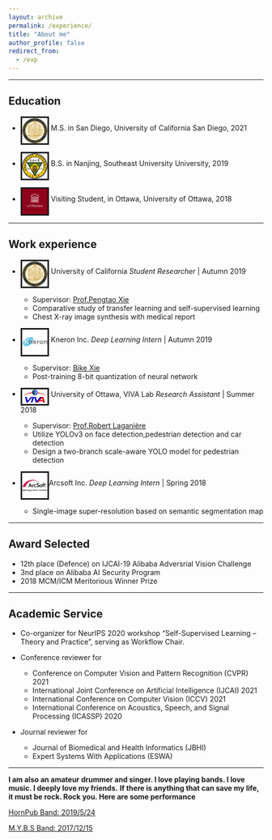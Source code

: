 ```yaml
---
layout: archive
permalink: /experience/
title: "About me"
author_profile: false
redirect_from: 
  - /exp
---
```


--------

## Education

- <img src="..\images\University_of_California,_San_Diego_seal.svg.png" alt="drawing" style="width:50px;" align="middle" border="3"/> M.S. in San Diego, University of California San Diego, 2021
  
- <img src="..\images\southeast.jpg" alt="drawing" style="width:50px;" align="middle" border="3"/> B.S. in Nanjing, Southeast University University, 2019

- <img src="..\images\ottawa.jpg" alt="drawing" style="width:50px;" align="middle" border="3"/> Visiting Student, in Ottawa, University of Ottawa, 2018

--------
## Work experience

* <img src="..\images\University_of_California,_San_Diego_seal.svg.png" alt="drawing" style="width:50px;" align="middle" border="3"/> University of California *Student Researcher* | Autumn 2019

  * Supervisor: [Prof.Pengtao Xie](http://www.cs.cmu.edu/~pengtaox/)
  * Comparative study of transfer learning and self-supervised learning
  * Chest X-ray image synthesis with medical report

* <img src="..\images\kneron.jpg" alt="drawing" style="width:50px;" align="middle" border="3"/> Kneron Inc. *Deep Learning Intern* | Autumn 2019

  * Supervisor: [Bike Xie](https://www.linkedin.com/in/bike-xie-82069b18/)
  * Post-training 8-bit quantization of neural network

* <img src="..\images\viva.png" alt="drawing" style="width:50px;" align="middle" border="3"/> University of Ottawa, VIVA Lab *Research Assistant* | Summer 2018
  * Supervisor: [Prof.Robert Laganière](http://www.site.uottawa.ca/~laganier/)
  * Utilize YOLOv3 on face detection,pedestrian detection and car detection
  * Design a two-branch scale-aware YOLO model for pedestrian detection
  

* <img src="..\images\arcsoft.svg" alt="drawing" style="width:50px;" align="middle" border="3"/>Arcsoft Inc. *Deep Learning Intern* | Spring 2018 
    * Single-image super-resolution based on semantic segmentation map

-------
## Award Selected

* 12th place (Defence) on IJCAI-19 Alibaba Adversrial Vision Challenge
* 3nd place on Alibaba AI Security Program
* 2018 MCM/ICM Meritorious Winner Prize

-------
## Academic Service

* Co-organizer for NeurIPS 2020 workshop “Self-Supervised Learning – Theory and Practice”, serving as Workflow Chair.
* Conference reviewer for 
  - Conference on Computer Vision and Pattern Recognition (CVPR) 2021
  - International Joint Conference on Artificial Intelligence (IJCAI) 2021
  - International Conference on Computer Vision (ICCV) 2021
  - International Conference on Acoustics, Speech, and Signal Processing (ICASSP) 2020

  
* Journal reviewer for 
  - Journal of Biomedical and Health Informatics (JBHI)
  - Expert Systems With Applications (ESWA)
  

-------

**I am also an amateur drummer and singer. I love playing bands. I love music. I deeply love my friends.**
**If there is anything that can save my life, it must be rock. Rock you. Here are some performance**

[HornPub Band: 2019/5/24](https://www.bilibili.com/video/BV1x4411s7FJ?from=search&seid=4795369069445210959)

[M.Y.B.S Band: 2017/12/15](https://www.bilibili.com/video/BV1fW411b7iS?p=8)